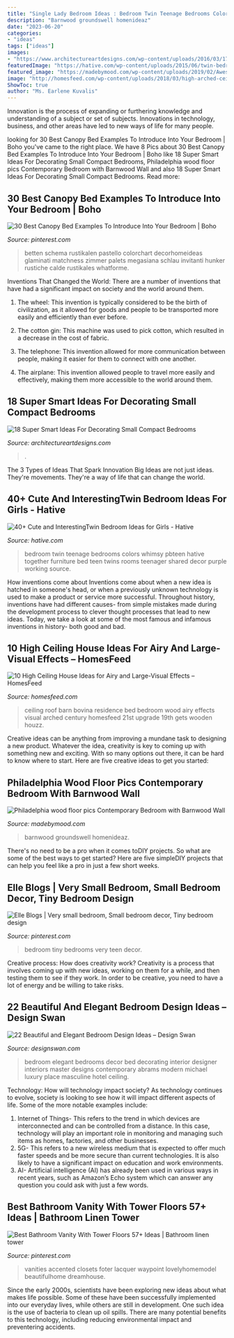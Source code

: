 ```yaml
---
title: "Single Lady Bedroom Ideas : Bedroom Twin Teenage Bedrooms Colors Whimsy Pbteen Hative Together Furniture Bed Teen Twins Rooms Teenager Shared Decor Purple Working Source"
description: "Barnwood groundswell homenideaz"
date: "2023-06-20"
categories:
- "ideas"
tags: ["ideas"]
images:
- "https://www.architectureartdesigns.com/wp-content/uploads/2016/03/17-13-630x630.jpg"
featuredImage: "https://hative.com/wp-content/uploads/2015/06/twin-bedroom-ideas-for-girls/35-twin-bedroom-ideas-for-girls.jpg"
featured_image: "https://madebymood.com/wp-content/uploads/2019/02/Awesome-wood-floor-pics-Contemporary-Bedroom-in-Philadelphia-with-philadelphia-and-bookshelves.jpg"
image: "http://homesfeed.com/wp-content/uploads/2018/03/high-arched-ceiling-bedroom-with-wood-siding-roof-and-solid-wood-supports-drop-leaf-console-table-wood-bed-frame.jpg"
ShowToc: true
author: "Ms. Earlene Kuvalis"
---
```



Innovation is the process of expanding or furthering knowledge and understanding of a subject or set of subjects. Innovations in technology, business, and other areas have led to new ways of life for many people.

	

		
looking for 30 Best Canopy Bed Examples To Introduce Into Your Bedroom | Boho you've came to the right place. We have 8 Pics about 30 Best Canopy Bed Examples To Introduce Into Your Bedroom | Boho like 18 Super Smart Ideas For Decorating Small Compact Bedrooms, Philadelphia wood floor pics Contemporary Bedroom with Barnwood Wall and also 18 Super Smart Ideas For Decorating Small Compact Bedrooms. Read more:
		
    
## 30 Best Canopy Bed Examples To Introduce Into Your Bedroom | Boho

<img loading=lazy src="https://i.pinimg.com/736x/21/53/63/215363299bc38c0b86458130bd44ec38.jpg" onerror="this.onerror=null;this.src='https://tse2.mm.bing.net/th?id=OIP.vfL0ovhjRkq_I6iMS6FsRQHaLG&amp;pid=15.1';" alt="30 Best Canopy Bed Examples To Introduce Into Your Bedroom | Boho">

_Source: pinterest.com_

>betten schema rustikalen pastello colorchart decorhomeideas glaminati matchness zimmer palets megasiana schlau invitanti hunker rustiche calde rustikales whatforme. 

	

Inventions That Changed the World: There are a number of inventions that have had a significant impact on society and the world around them.
1. The wheel: This invention is typically considered to be the birth of civilization, as it allowed for goods and people to be transported more easily and efficiently than ever before.
2. The cotton gin: This machine was used to pick cotton, which resulted in a decrease in the cost of fabric.

3. The telephone: This invention allowed for more communication between people, making it easier for them to connect with one another.

4. The airplane: This invention allowed people to travel more easily and effectively, making them more accessible to the world around them.

    
## 18 Super Smart Ideas For Decorating Small Compact Bedrooms

<img loading=lazy src="https://www.architectureartdesigns.com/wp-content/uploads/2016/03/17-13-630x630.jpg" onerror="this.onerror=null;this.src='https://tse4.mm.bing.net/th?id=OIP.58bM16beAA2tpk-or4tHIwHaHa&amp;pid=15.1';" alt="18 Super Smart Ideas For Decorating Small Compact Bedrooms">

_Source: architectureartdesigns.com_

>. 

	

The 3 Types of Ideas That Spark Innovation
Big Ideas are not just ideas. They're movements. They're a way of life that can change the world.

    
## 40+ Cute And InterestingTwin Bedroom Ideas For Girls - Hative

<img loading=lazy src="https://hative.com/wp-content/uploads/2015/06/twin-bedroom-ideas-for-girls/35-twin-bedroom-ideas-for-girls.jpg" onerror="this.onerror=null;this.src='https://tse1.mm.bing.net/th?id=OIP.YbOu8z7IJ8zb4Yx0Uc-nLwHaF2&amp;pid=15.1';" alt="40+ Cute and InterestingTwin Bedroom Ideas for Girls - Hative">

_Source: hative.com_

>bedroom twin teenage bedrooms colors whimsy pbteen hative together furniture bed teen twins rooms teenager shared decor purple working source. 

	

How inventions come about
Inventions come about when a new idea is hatched in someone's head, or when a previously unknown technology is used to make a product or service more successful. Throughout history, inventions have had different causes- from simple mistakes made during the development process to clever thought processes that lead to new ideas. Today, we take a look at some of the most famous and infamous inventions in history- both good and bad.

    
## 10 High Ceiling House Ideas For Airy And Large-Visual Effects – HomesFeed

<img loading=lazy src="http://homesfeed.com/wp-content/uploads/2018/03/high-arched-ceiling-bedroom-with-wood-siding-roof-and-solid-wood-supports-drop-leaf-console-table-wood-bed-frame.jpg" onerror="this.onerror=null;this.src='https://tse2.mm.bing.net/th?id=OIP.NuolnZpXGJzF-tIF5y-6swHaE7&amp;pid=15.1';" alt="10 High Ceiling House Ideas for Airy and Large-Visual Effects – HomesFeed">

_Source: homesfeed.com_

>ceiling roof barn bovina residence bed bedroom wood airy effects visual arched century homesfeed 21st upgrade 19th gets wooden houzz. 

	

Creative ideas can be anything from improving a mundane task to designing a new product. Whatever the idea, creativity is key to coming up with something new and exciting. With so many options out there, it can be hard to know where to start. Here are five creative ideas to get you started:

    
## Philadelphia Wood Floor Pics Contemporary Bedroom With Barnwood Wall

<img loading=lazy src="https://madebymood.com/wp-content/uploads/2019/02/Awesome-wood-floor-pics-Contemporary-Bedroom-in-Philadelphia-with-philadelphia-and-bookshelves.jpg" onerror="this.onerror=null;this.src='https://tse2.mm.bing.net/th?id=OIP.NV-fUv4eJHTLefWwfb1lGwHaKL&amp;pid=15.1';" alt="Philadelphia wood floor pics Contemporary Bedroom with Barnwood Wall">

_Source: madebymood.com_

>barnwood groundswell homenideaz. 

	

There's no need to be a pro when it comes toDIY projects. So what are some of the best ways to get started? Here are five simpleDIY projects that can help you feel like a pro in just a few short weeks.

    
## Elle Blogs | Very Small Bedroom, Small Bedroom Decor, Tiny Bedroom Design

<img loading=lazy src="https://i.pinimg.com/736x/cc/8b/b7/cc8bb76e5449b1d0cd993cb1a86dc0f3--teen-bedrooms-small-bathrooms.jpg" onerror="this.onerror=null;this.src='https://tse2.mm.bing.net/th?id=OIP.Lqr1djuohu-zxu1bzSXOBAHaJ3&amp;pid=15.1';" alt="Elle Blogs | Very small bedroom, Small bedroom decor, Tiny bedroom design">

_Source: pinterest.com_

>bedroom tiny bedrooms very teen decor. 

	

Creative process: How does creativity work?
Creativity is a process that involves coming up with new ideas, working on them for a while, and then testing them to see if they work. In order to be creative, you need to have a lot of energy and be willing to take risks.

    
## 22 Beautiful And Elegant Bedroom Design Ideas – Design Swan

<img loading=lazy src="http://img.designswan.com/2012/11/bedroom/5.jpg" onerror="this.onerror=null;this.src='https://tse1.mm.bing.net/th?id=OIP.QEOpGzmR-VVrslL1WjwglAHaE7&amp;pid=15.1';" alt="22 Beautiful and Elegant Bedroom Design Ideas – Design Swan">

_Source: designswan.com_

>bedroom elegant bedrooms decor bed decorating interior designer interiors master designs contemporary abrams modern michael luxury place masculine hotel ceiling. 

	

Technology: How will technology impact society?
As technology continues to evolve, society is looking to see how it will impact different aspects of life. Some of the more notable examples include:
1. Internet of Things- This refers to the trend in which devices are interconnected and can be controlled from a distance. In this case, technology will play an important role in monitoring and managing such items as homes, factories, and other businesses. 
2. 5G- This refers to a new wireless medium that is expected to offer much faster speeds and be more secure than current technologies. It is also likely to have a significant impact on education and work environments. 
3. AI- Artificial intelligence (AI) has already been used in various ways in recent years, such as Amazon’s Echo system which can answer any question you could ask with just a few words.

    
## Best Bathroom Vanity With Tower Floors 57+ Ideas | Bathroom Linen Tower

<img loading=lazy src="https://i.pinimg.com/736x/f1/2d/65/f12d65693e444da4b8692b35e52b1a3b.jpg" onerror="this.onerror=null;this.src='https://tse1.mm.bing.net/th?id=OIP.mMNAzuRrp2oSmKgjJhqTbgAAAA&amp;pid=15.1';" alt="Best Bathroom Vanity With Tower Floors 57+ Ideas | Bathroom linen tower">

_Source: pinterest.com_

>vanities accented closets foter lacquer waypoint lovelyhomemodel beautifulhome dreamhouse. 

	

Since the early 2000s, scientists have been exploring new ideas about what makes life possible. Some of these have been successfully implemented into our everyday lives, while others are still in development. One such idea is the use of bacteria to clean up oil spills. There are many potential benefits to this technology, including reducing environmental impact and preventering accidents.

